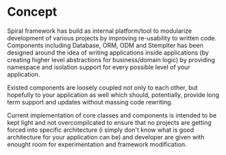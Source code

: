 # Concept
Spiral framework has build as internal platform/tool to modularize development 
of various projects by improving re-usability to written code. Components
including Database, ORM, ODM and Stemplter has been designed around the idea of writing
applications inside applications (by creating higher level abstractions for business/domain logic)
by providing namespace and isolation support for every possible level of your application.

Existed components are loosely coupled not only to each other, but hopefully 
to your application as well which should, potentially, provide long term support 
and updates without massing code rewriting.

Current implementation of core classes and components is intended to be kept light
and not overcompilcated to ensure that no projects are getting forced into specific
architecture (i simply don't know what is good architecture for your application can be)
and developer are given with enought room for experimentation and framework modification.
